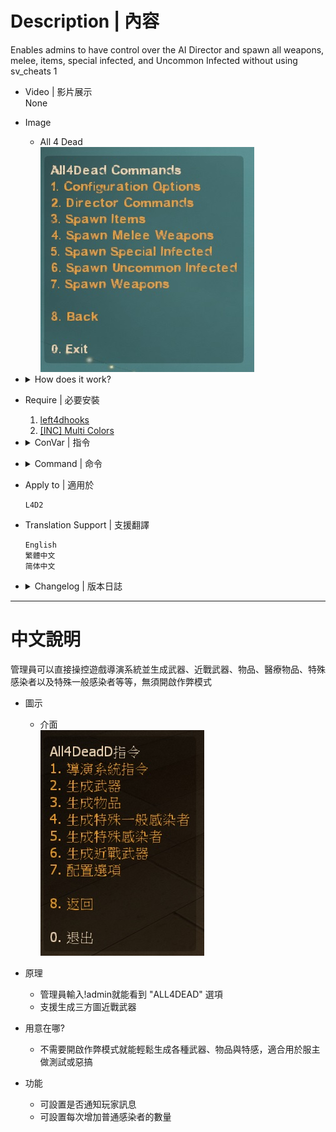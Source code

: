 
# Description | 內容
Enables admins to have control over the AI Director and spawn all weapons, melee, items, special infected, and Uncommon Infected without using sv_cheats 1

* Video | 影片展示
<br/>None

* Image
    * All 4 Dead
    <br/>![all4dead2_1](image/all4dead2_1.jpg)

* <details><summary>How does it work?</summary>

    * Type !admin to call adm menu and you will see "ALL4DEAD" option
    * Support custom melee
</details>

* Require | 必要安裝
    1. [left4dhooks](https://forums.alliedmods.net/showthread.php?t=321696)
    2. [[INC] Multi Colors](https://github.com/fbef0102/L4D1_2-Plugins/releases/tag/Multi-Colors)

* <details><summary>ConVar | 指令</summary>

	* cfg\sourcemod\all4dead2.cfg
		```php
        // Whether or not bosses will be forced to spawn all the time.
        a4d_always_force_bosses "0"

        // Whether or not we announce changes in game.
        a4d_notify_players "1"

        // The amount of time in seconds between location refreshes. Used only for placing uncommon infected automatically.
        a4d_refresh_zombie_location "20.0"

        // The amount of zombies to add when an admin requests more zombies.
        a4d_zombies_to_add "10"
		```
</details>

* <details><summary>Command | 命令</summary>

	* **Usage: a4d_spawn_infected <infected_type> (does not work for uncommon infected, use a4d_spawn_uinfected instead)**
        ```php
        a4d_spawn_infected <zombie|mob|witch|tank|boomer|hunter|smoker|spitter|jockey|charger>
        ```

	* **Usage: a4d_spawn_uinfected <uncommon_infected_type>**
        ```php
        a4d_spawn_uinfected <riot|ceda|clown|mud|roadcrew|jimmy>
        ``` 

	* **Usage: a4d_spawn_item <item_type>, read more item [here](https://commands.gg/l4d2/give)**
        ```php
        a4d_spawn_item <rifle|first_aid_kit|ammo....>
        a4d_spawn_weapon <rifle|first_aid_kit|ammo....>
        ``` 

	* **This command forces the AI director to start a panic event**
        ```php
        a4d_force_panic
        ``` 

	* **This command forces the AI director to start a panic event endlessly**
        ```php
        a4d_panic_forever
        ``` 

	* **Usage: a4d_force_tank <0|1>**
        ```php
        a4d_force_tank <0|1>
        ``` 

	* **Usage: a4d_force_witch <0|1>**
        ```php
        a4d_force_witch <0|1>
        ``` 

	* **Usage: a4d_always_force_bosses <0|1>**
        ```php
        a4d_continuous_bosses <0|1>
        ``` 

	* **Usage: a4d_add_zombies <0..99>**
        ```php
        a4d_add_zombies <0~99>
        ``` 

	* **Usage: a4d_enable_notifications <0|1>**
        ```php
        a4d_enable_notifications <0|1>
        ``` 

	* **Usage: Resets all ConVars to their default settings.**
        ```php
        a4d_reset_to_defaults
        ```
</details>

* Apply to | 適用於
    ```
    L4D2
    ```

* Translation Support | 支援翻譯
    ```
    English
    繁體中文
    简体中文
    ```

* <details><summary>Changelog | 版本日誌</summary>

    ```php
    //grandwazir @ 2009-2010
    //Harry @ 2020-2024
    ```
    * v3.7 (2024-1-20)
        * Custom melee spawn support

    * v3.6 (2023-3-11)
        * Fixed translation phrase.

    * v3.5 (2023-1-27)
        * Translation Support. Thanks to wyxls.

    * v3.4
        * [AlliedModder Post](https://forums.alliedmods.net/showpost.php?p=2719391&postcount=503)
        * Convert All codes to new syntax.
        * Add gamedata to support infected spawn (without being limit by director)
        * Add All weapons、melee、items
        * Add firework crate
        * Add L4D2 "The Last Stand" two melee: pitchfork、shovel
        * Spawn Witch Bride Model in c6m1 to prevent crash
        * Add Gnome and Cola.
        * Display menu forever

    * v2.0
        * [Original Plugin by grandwazir](https://forums.alliedmods.net/showthread.php?t=84609)
</details>

- - - -
# 中文說明
管理員可以直接操控遊戲導演系統並生成武器、近戰武器、物品、醫療物品、特殊感染者以及特殊一般感染者等等，無須開啟作弊模式

* 圖示
    * 介面
    <br/>![all4dead2_1_zho](image/zho/all4dead2_1_zho.jpg)

* 原理
    * 管理員輸入!admin就能看到 "ALL4DEAD" 選項
    * 支援生成三方圖近戰武器

* 用意在哪?
    * 不需要開啟作弊模式就能輕鬆生成各種武器、物品與特感，適合用於服主做測試或惡搞

* 功能
    * 可設置是否通知玩家訊息
    * 可設置每次增加普通感染者的數量



